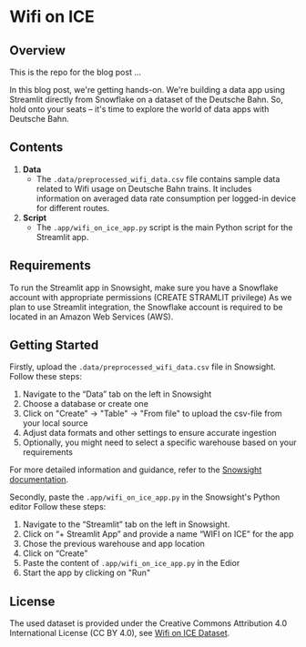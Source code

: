 # Wifi on ICE

## Overview
This is the repo for the blog post ...

In this blog post, we're getting hands-on. We're building a data app using Streamlit directly from Snowflake on a dataset of the Deutsche Bahn. So, hold onto your seats – it's time to explore the world of data apps with Deutsche Bahn.

## Contents

1. **Data**
   - The `.data/preprocessed_wifi_data.csv` file contains sample data related to Wifi usage on Deutsche Bahn trains. It includes information on averaged data rate consumption per logged-in device for different routes.
2. **Script**
   - The `.app/wifi_on_ice_app.py` script is the main Python script for the Streamlit app. 
## Requirements

To run the Streamlit app in Snowsight, make sure you have a Snowflake account with appropriate permissions (CREATE STRAMLIT privilege) 
As we plan to use Streamlit integration, the Snowflake account is required to be located in an Amazon Web Services (AWS).

## Getting Started
Firstly, upload the `.data/preprocessed_wifi_data.csv` file in Snowsight.
Follow these steps: 
1. Navigate to the “Data” tab on the left in Snowsight
2. Choose a database or create one
3. Click on "Create" -> "Table" -> "From file" to upload the csv-file from your local source
4. Adjust data formats and other settings to ensure accurate ingestion 
5. Optionally, you might need to select a specific warehouse based on your requirements

For more detailed information and guidance, refer to the [Snowsight documentation](https://snowflake.community.snowflake.com/s/article/Snowsight-User-Guide).

Secondly, paste the `.app/wifi_on_ice_app.py` in the Snowsight's Python editor
Follow these steps: 
1. Navigate to the “Streamlit” tab on the left in Snowsight.
2. Click on “+ Streamlit App” and provide a name “WIFI on ICE” for the app 
3. Chose the previous warehouse and app location
4. Click on “Create”
5. Paste the content of `.app/wifi_on_ice_app.py` in the Edior
6. Start the app by clicking on "Run"

## License 
The used dataset is provided under the Creative Commons Attribution 4.0 International License (CC BY 4.0), see [Wifi on ICE Dataset](https://data.deutschebahn.com/dataset/wifi-on-ice.html).



